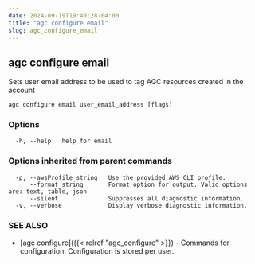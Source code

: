 ```yaml
---
date: 2024-09-19T19:40:28-04:00
title: "agc configure email"
slug: agc_configure_email
---
```

## agc configure email

Sets user email address to be used to tag AGC resources created in the account

```
agc configure email user_email_address [flags]
```

### Options

```
  -h, --help   help for email
```

### Options inherited from parent commands

```
  -p, --awsProfile string   Use the provided AWS CLI profile.
      --format string       Format option for output. Valid options are: text, table, json
      --silent              Suppresses all diagnostic information.
  -v, --verbose             Display verbose diagnostic information.
```

### SEE ALSO

* [agc configure]({{< relref "agc_configure" >}})	 - Commands for configuration.
Configuration is stored per user.

